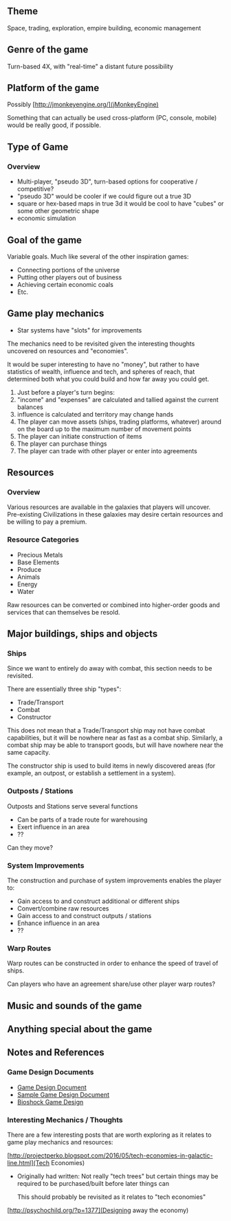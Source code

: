 ## Theme
Space, trading, exploration, empire building, economic management

## Genre of the game
Turn-based 4X, with "real-time" a distant future possibility

## Platform of the game
Possibly [http://jmonkeyengine.org/](jMonkeyEngine)

Something that can actually be used cross-platform (PC, console, mobile) would
be really good, if possible.

## Type of Game
### Overview
* Multi-player, "pseudo 3D", turn-based 
  options for cooperative / competitive?
* "pseudo 3D" 
  would be cooler if we could figure out a true 3D
* square or hex-based maps
  in true 3d it would be cool to have "cubes" or some other geometric shape
* economic simulation

## Goal of the game
Variable goals. Much like several of the other inspiration games:

* Connecting portions of the universe
* Putting other players out of business
* Achieving certain economic coals
* Etc.

## Game play mechanics
* Star systems have "slots" for improvements

The mechanics need to be revisited given the interesting thoughts uncovered on
resources and "economies".

It would be super interesting to have no "money", but rather to have statistics
of wealth, influence and tech, and spheres of reach, that determined both what
you could build and how far away you could get.

1. Just before a player's turn begins:
  1. "income" and "expenses" are calculated and tallied against the current
     balances
  1. influence is calculated and territory may change hands
1. The player can move assets (ships, trading platforms, whatever) around on the board up to the maximum number of movement points
1. The player can initiate construction of items
1. The player can purchase things
1. The player can trade with other player or enter into agreements

## Resources
### Overview
Various resources are available in the galaxies that players will uncover.
Pre-existing Civilizations in these galaxies may desire certain resources and be
willing to pay a premium.

### Resource Categories
* Precious Metals
* Base Elements
* Produce
* Animals
* Energy
* Water

Raw resources can be converted or combined into higher-order goods and services
that can themselves be resold.

## Major buildings, ships and objects

### Ships
Since we want to entirely do away with combat, this section needs to be
revisited.

There are essentially three ship "types":
* Trade/Transport
* Combat
* Constructor

This does not mean that a Trade/Transport ship may not have combat capabilities,
but it will be nowhere near as fast as a combat ship. Similarly, a combat ship
may be able to transport goods, but will have nowhere near the same capacity.

The constructor ship is used to build items in newly discovered areas (for
example, an outpost, or establish a settlement in a system).

### Outposts / Stations
Outposts and Stations serve several functions

* Can be parts of a trade route for warehousing
* Exert influence in an area
* ??

Can they move?

### System Improvements
The construction and purchase of system improvements enables the player to:

* Gain access to and construct additional or different ships
* Convert/combine raw resources
* Gain access to and construct outputs / stations
* Enhance influence in an area
* ??
	
### Warp Routes
Warp routes can be constructed in order to enhance the speed of travel of ships.

Can players who have an agreement share/use other player warp routes?

## Music and sounds of the game

## Anything special about the game

## Notes and References
### Game Design Documents
* [Game Design Document](http://www.make-video-games.com/video-game-design/game-design-document.htm)
* [Sample Game Design Document](http://www.sloperama.com/advice/specs.html)
* [Bioshock Game Design](http://irrationalgames.com/insider/from-the-vault-may/)

### Interesting Mechanics / Thoughts
There are a few interesting posts that are worth exploring as it relates to game
play mechanics and resources:

[http://projectperko.blogspot.com/2016/05/tech-economies-in-galactic-line.html](Tech
Economies)

* Originally had written:
  Not really "tech trees" but certain things may be required to be
  purchased/built before later things can

  This should probably be revisited as it relates to "tech economies"

[http://psychochild.org/?p=1377](Designing away the economy)


